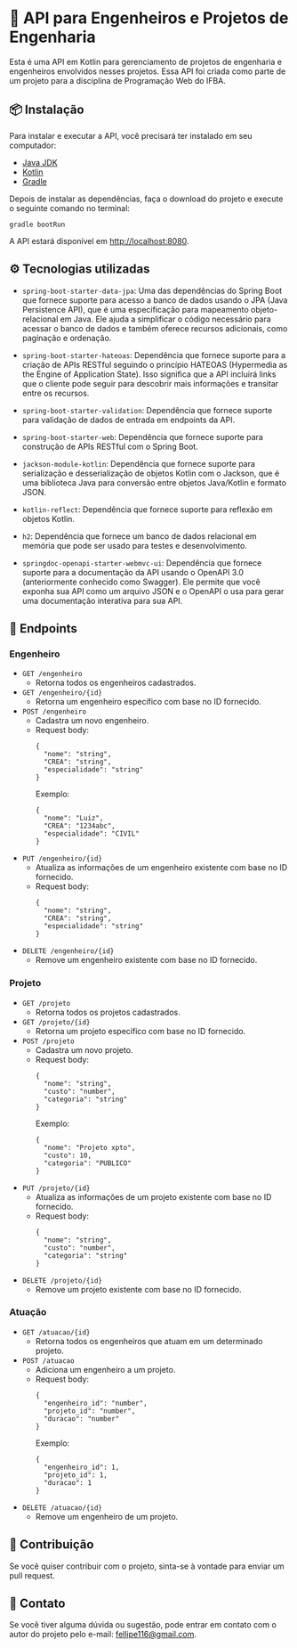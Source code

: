 
# 🚀 API para Engenheiros e Projetos de Engenharia

Esta é uma API em Kotlin para gerenciamento de projetos de engenharia e engenheiros envolvidos nesses projetos. Essa API foi criada como parte de um projeto para a disciplina de Programação Web do IFBA.

## 📦 Instalação

Para instalar e executar a API, você precisará ter instalado em seu computador:

-   [Java JDK](https://www.oracle.com/java/technologies/javase-downloads.html)
-   [Kotlin](https://kotlinlang.org/docs/getting-started.html)
-   [Gradle](https://gradle.org/install/)

Depois de instalar as dependências, faça o download do projeto e execute o seguinte comando no terminal:

`gradle bootRun` 

A API estará disponível em [http://localhost:8080](http://localhost:8080/).

## :gear:  Tecnologias utilizadas 

- `spring-boot-starter-data-jpa`: Uma das dependências do Spring Boot que fornece suporte para acesso a banco de dados usando o JPA (Java Persistence API), que é uma especificação para mapeamento objeto-relacional em Java. Ele ajuda a simplificar o código necessário para acessar o banco de dados e também oferece recursos adicionais, como paginação e ordenação.

- `spring-boot-starter-hateoas`: Dependência que fornece suporte para a criação de APIs RESTful seguindo o princípio HATEOAS (Hypermedia as the Engine of Application State). Isso significa que a API incluirá links que o cliente pode seguir para descobrir mais informações e transitar entre os recursos.

- `spring-boot-starter-validation`: Dependência que fornece suporte para validação de dados de entrada em endpoints da API.

- `spring-boot-starter-web`: Dependência que fornece suporte para construção de APIs RESTful com o Spring Boot.

- `jackson-module-kotlin`: Dependência que fornece suporte para serialização e desserialização de objetos Kotlin com o Jackson, que é uma biblioteca Java para conversão entre objetos Java/Kotlin e formato JSON.

- `kotlin-reflect`: Dependência que fornece suporte para reflexão em objetos Kotlin.

- `h2`: Dependência que fornece um banco de dados relacional em memória que pode ser usado para testes e desenvolvimento.

- `springdoc-openapi-starter-webmvc-ui`: Dependência que fornece suporte para a documentação da API usando o OpenAPI 3.0 (anteriormente conhecido como Swagger). Ele permite que você exponha sua API como um arquivo JSON e o OpenAPI o usa para gerar uma documentação interativa para sua API.

## 🔗 Endpoints

### Engenheiro

- `GET /engenheiro` 
  - Retorna todos os engenheiros cadastrados.
- `GET /engenheiro/{id}` 
  - Retorna um engenheiro específico com base no ID fornecido.
- `POST /engenheiro` 
  - Cadastra um novo engenheiro.
  - Request body:
    ```
    {
      "nome": "string",
      "CREA": "string",
      "especialidade": "string"
    }
    ```
    Exemplo:
    ```
    {
      "nome": "Luiz",
      "CREA": "1234abc",
      "especialidade": "CIVIL"
    }
    ```
- `PUT /engenheiro/{id}` 
  - Atualiza as informações de um engenheiro existente com base no ID fornecido.
  - Request body:
    ```
    {
      "nome": "string",
      "CREA": "string",
      "especialidade": "string"
    }
    ```
- `DELETE /engenheiro/{id}` 
  - Remove um engenheiro existente com base no ID fornecido.

### Projeto

- `GET /projeto` 
  - Retorna todos os projetos cadastrados.
- `GET /projeto/{id}` 
  - Retorna um projeto específico com base no ID fornecido.
- `POST /projeto` 
  - Cadastra um novo projeto.
  - Request body:
    ```
    {
      "nome": "string",
      "custo": "number",
      "categoria": "string"
    }
    ```
    Exemplo:
    ```
    {
      "nome": "Projeto xpto",
      "custo": 10,
      "categoria": "PUBLICO"
    }
    ```
- `PUT /projeto/{id}` 
  - Atualiza as informações de um projeto existente com base no ID fornecido.
  - Request body:
    ```
    {
      "nome": "string",
      "custo": "number",
      "categoria": "string"
    }
    ```
- `DELETE /projeto/{id}` 
  - Remove um projeto existente com base no ID fornecido.

### Atuação

- `GET /atuacao/{id}` 
  - Retorna todos os engenheiros que atuam em um determinado projeto.
- `POST /atuacao` 
  - Adiciona um engenheiro a um projeto.
  - Request body:
    ```
    {
      "engenheiro_id": "number",
      "projeto_id": "number",
      "duracao": "number"
    }
    ```
    Exemplo:
    ```
    {
      "engenheiro_id": 1,
      "projeto_id": 1,
      "duracao": 1
    }
    ```
- `DELETE /atuacao/{id}` 
  - Remove um engenheiro de um projeto.

## 🤝 Contribuição

Se você quiser contribuir com o projeto, sinta-se à vontade para enviar um pull request.

## 📧 Contato

Se você tiver alguma dúvida ou sugestão, pode entrar em contato com o autor do projeto pelo e-mail: [fellipe116@gmail.com](mailto:fellipe116@gmail.com).
